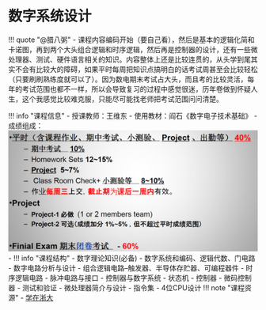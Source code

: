 # 数字系统设计
!!! quote "@腊八粥"
    - 课程内容编码开始（要自己看），然后是基本的逻辑化简和卡诺图，再到两个大头组合逻辑和时序逻辑，然后再是控制器的设计，还有一些微处理器、测试、硬件语言相关的知识。内容整体上还是比较连贯的，从头学到尾其实不会有比较大的障碍，如果平时每周把知识点搞明白的话考试周甚至会比较轻松（只要刷刷熟练度就可以了）。因为数电期末考试占大头，而且考的比较灵活，每年的考试范围也都不一样，所以会导致复习的过程中感觉很迷，历年卷做到怀疑人生，这个我感觉比较难克服，只能尽可能找老师把考试范围问问清楚。

!!! info "课程信息"
    - 授课教师：王维东
    - 使用教材：阎石《数字电子技术基础》
    - 成绩组成：![数电成绩组成](image.png)
    - !!! info "课程结构"
        - 数字理论知识(必备)
            - 数字系统和编码、逻辑代数、门电路
        - 数字电路分析与设计
            - 组合逻辑电路–触发器、半导体存贮器、可编程器件
            - 时序逻辑电路
        - 脉冲电路与接口
        - 控制器与数字系统
            - 状态机
            - 控制器
            - 微码控制器
            - 测试和验证
        - 微处理器简介与设计
            - 指令集
            - 4位CPU设计
!!! note "课程资源"
    - [学在浙大](https://courses.zju.edu.cn/course/69700/content#/)
        

